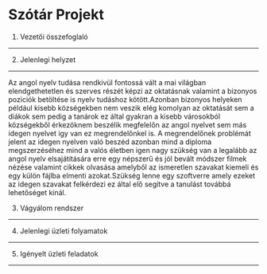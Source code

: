 Szótár Projekt
==============


1. Vezetői összefoglaló
-----------------------

2. Jelenlegi helyzet
--------------------

  Az angol nyelv tudása rendkivül fontossá vált a mai világban
  elendgethetetlen és szerves részét képzi az oktatásnak valamint a
  bizonyos poziciók betöltése is nyelv tudáshoz kötött.Azonban bizonyos
  helyeken például kisebb községekben nem veszik elég komolyan az
  oktatását sem a diákok sem pedig a tanárok ez által gyakran a kisebb
  városokból községekből érkezöknem beszélik megfelelőn az angol nyelvet
  sem más idegen nyelvet igy van ez megrendelőnkel is. A megrendelőnek
  problémát jelent az idegen nyelven való beszéd azonban mind a diploma
  megszerzéséhez mind a valós életben igen nagy szükség van a legalább az
  angol nyelv elsajátítására erre egy népszerű és jól bevált módszer
  filmek nézése valamint cikkek olvasása amelyből az ismeretlen szavakat
  kiemeli és egy külön fájlba elmenti azokat.Szükség lenne egy szoftverre
  amely ezeket az idegen szavakat felkérdezi ez által elő segítve a
  tanulást továbbá lehetőséget kinál.

3. Vágyálom rendszer
--------------------

4. Jelenlegi üzleti folyamatok
------------------------------

5. Igényelt üzleti feladatok
----------------------------


